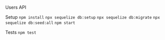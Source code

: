 Users API

Setup
`npm install`
`npx sequelize db:setup`
`npx sequelize db:migrate`
`npx sequelize db:seed:all`
`npm start`

Tests
`npm test`
